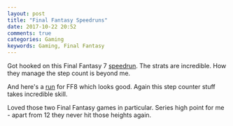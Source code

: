 ```yaml
---
layout: post
title: "Final Fantasy Speedruns"
date: 2017-10-22 20:52
comments: true
categories: Gaming
keywords: Gaming, Final Fantasy
---
```

Got hooked on this Final Fantasy 7 [speedrun](https://www.youtube.com/watch?v=EWgb-Jrk5tQ). The strats are incredible. How they manage the step count is beyond me.

And here's a [run](https://www.youtube.com/watch?v=DjKKvWvPups) for FF8 which looks good. Again this step counter stuff takes incredible skill.

Loved those two Final Fantasy games in particular. Series high point for me - apart from 12 they never hit those heights again.